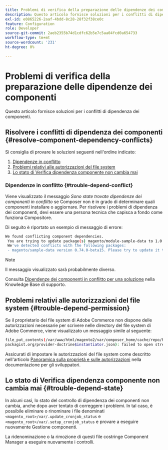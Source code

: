 ```yaml
---
title: Problemi di verifica della preparazione delle dipendenze dei componenti
description: Questo articolo fornisce soluzioni per i conflitti di dipendenza dei componenti.
exl-id: e0865226-2aaf-4bdd-8c28-28f32f38ce0c
feature: Configuration
role: Developer
source-git-commit: 2aeb2355b74d1cdfc62b5e7c5aa04fcd0a654733
workflow-type: tm+mt
source-wordcount: '231'
ht-degree: 0%

---
```


# Problemi di verifica della preparazione delle dipendenze dei componenti

Questo articolo fornisce soluzioni per i conflitti di dipendenza dei componenti.

## Risolvere i conflitti di dipendenza dei componenti {#resolve-component-dependency-conflicts}

Si consiglia di provare le soluzioni seguenti nell&#39;ordine indicato:

1. [Dipendenze in conflitto](#trouble-depend-conflict)
1. [Problemi relativi alle autorizzazioni del file system](#trouble-depend-permission)
1. [Lo stato di Verifica dipendenza componente non cambia mai](#trouble-depend-state)

### Dipendenze in conflitto {#trouble-depend-conflict}

Viene visualizzato il messaggio *Sono state trovate dipendenze dei componenti in conflitto* se Composer non è in grado di determinare quali componenti installare o aggiornare. Per risolvere i problemi di dipendenza dei componenti, devi essere una persona tecnica che capisca a fondo come funziona Compositore.

Di seguito è riportato un esempio di messaggio di errore:

```bash
We found conflicting component dependencies.
 You are trying to update package(s) magento/module-sample-data to 1.0.0-beta
 We've detected conflicts with the following packages:
 - magento/sample-data version 0.74.0-beta15. Please try to update it to one of the following package versions: 0.74.0-beta16, 0.74.0-beta14, 0.74.0-beta13, 0.74.0-beta12, 0.74.0-beta11, 0.74.0-beta10, 0.74.0-beta9, 0.74.0-beta8, 0.74.0-beta7
```

>[!NOTE]
>
>Il messaggio visualizzato sarà probabilmente diverso.

Consulta [Dipendenze dei componenti in conflitto per una soluzione](/help/troubleshooting/miscellaneous/conflicting-component-dependencies.md) nella Knowledge Base di supporto.

## Problemi relativi alle autorizzazioni del file system {#trouble-depend-permission}

Se il proprietario del file system di Adobe Commerce non dispone delle autorizzazioni necessarie per scrivere nelle directory del file system di Adobe Commerce, viene visualizzato un messaggio simile al seguente:

```bash
file_put_contents(/var/www/html/magento2/var/composer_home/cache/repo/https---
packagist.org/provider-doctrine$instantiator.json): failed to open stream: Permission denied
```

Assicurati di impostare le autorizzazioni del file system come descritto nell&#39;articolo [Panoramica sulla proprietà e sulle autorizzazioni](https://experienceleague.adobe.com/it/docs/commerce-operations/installation-guide/prerequisites/file-system/overview) nella documentazione per gli sviluppatori.

## Lo stato di Verifica dipendenza componente non cambia mai {#trouble-depend-state}

In alcuni casi, lo stato del controllo di dipendenza dei componenti non cambia, anche dopo aver tentato di correggere i problemi. In tal caso, è possibile eliminare o rinominare i file denominati `<magento_root>/var/.update_cronjob_status` e `<magento_root>/var/.setup_cronjob_status` e provare a eseguire nuovamente Gestione componenti.

La ridenominazione o la rimozione di questi file costringe Component Manager a eseguire nuovamente i controlli.
